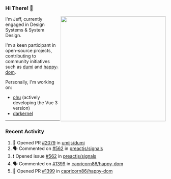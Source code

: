 ### Hi There! 👋

[<img src="https://github-contribution-stats.vercel.app/api/?username=jeffwcx" align="right" width="330" />](https://github.com/jeffwcx)

I'm Jeff, currently engaged in Design Systems & System Design.

I'm a keen participant in open-source projects, contributing to community initiatives such as [dumi](https://github.com/umijs/dumi) and [happy-dom](https://github.com/capricorn86/happy-dom).

Personally, I'm working on: 
+ [ohu](https://github.com/jeffwcx/ohu-mobile) (actively developing the Vue 3 version)
+ [darkernel](https://github.com/darkernel)


----

### Recent Activity

<!--START_SECTION:activity-->
1. 💪 Opened PR [#2079](https://github.com/umijs/dumi/pull/2079) in [umijs/dumi](https://github.com/umijs/dumi)
2. 🗣 Commented on [#562](https://github.com/preactjs/signals/issues/562#issuecomment-2076443196) in [preactjs/signals](https://github.com/preactjs/signals)
3. ❗ Opened issue [#562](https://github.com/preactjs/signals/issues/562) in [preactjs/signals](https://github.com/preactjs/signals)
4. 🗣 Commented on [#1399](https://github.com/capricorn86/happy-dom/pull/1399#issuecomment-2076362564) in [capricorn86/happy-dom](https://github.com/capricorn86/happy-dom)
5. 💪 Opened PR [#1399](https://github.com/capricorn86/happy-dom/pull/1399) in [capricorn86/happy-dom](https://github.com/capricorn86/happy-dom)
<!--END_SECTION:activity-->
